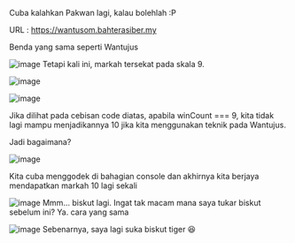 Cuba kalahkan Pakwan lagi, kalau bolehlah :P

URL : https://wantusom.bahterasiber.my

Benda yang sama seperti Wantujus

![image](https://github.com/6D756E6972/3108CTF/assets/129729880/76582c0f-afdb-4b29-904e-57cd7f4c9e7f)
Tetapi kali ini, markah tersekat pada skala 9.

![image](https://github.com/6D756E6972/3108CTF/assets/129729880/459ef82d-bc8a-46c6-bf25-ae8c406ede1e)

![image](https://github.com/6D756E6972/3108CTF/assets/129729880/40b2749c-2806-487a-b57f-3ab6e66eaeb5)

Jika dilihat pada cebisan code diatas, apabila winCount === 9, kita tidak lagi mampu menjadikannya 10 jika kita menggunakan teknik pada Wantujus.

Jadi bagaimana?

![image](https://github.com/6D756E6972/3108CTF/assets/129729880/641b3b1a-fb7e-4e02-a289-bc06bf958b9e)

Kita cuba menggodek di bahagian console dan akhirnya kita berjaya mendapatkan markah 10 lagi sekali

![image](https://github.com/6D756E6972/3108CTF/assets/129729880/a96762a2-7a25-41f8-bd9c-4c8a568280ce)
Mmm... biskut lagi. Ingat tak macam mana saya tukar biskut sebelum ini? Ya. cara yang sama

![image](https://github.com/6D756E6972/3108CTF/assets/129729880/cabcebfa-9f3c-420a-b555-449b2c7ab86b)
Sebenarnya, saya lagi suka biskut tiger 😆
